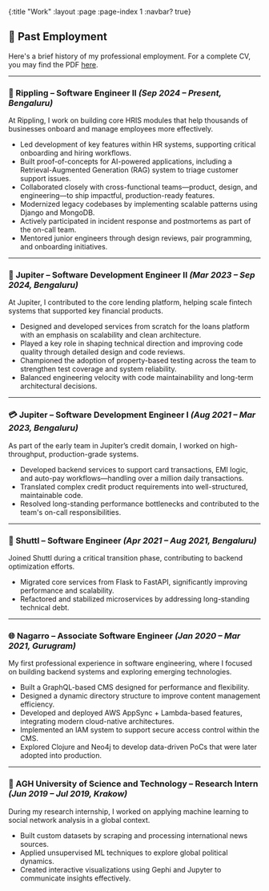 {:title "Work"
 :layout :page
 :page-index 1
 :navbar? true}

## 💼 Past Employment

Here's a brief history of my professional employment. For a complete CV, you may find the PDF [here](/docs/CV_Sawan_Sancheti.pdf).

---

### 🧊 Rippling – Software Engineer II *(Sep 2024 – Present, Bengaluru)*

At Rippling, I work on building core HRIS modules that help thousands of businesses onboard and manage employees more effectively.

- Led development of key features within HR systems, supporting critical onboarding and hiring workflows.
- Built proof-of-concepts for AI-powered applications, including a Retrieval-Augmented Generation (RAG) system to triage customer support issues.
- Collaborated closely with cross-functional teams—product, design, and engineering—to ship impactful, production-ready features.
- Modernized legacy codebases by implementing scalable patterns using Django and MongoDB.
- Actively participated in incident response and postmortems as part of the on-call team.
- Mentored junior engineers through design reviews, pair programming, and onboarding initiatives.

---

### 💸 Jupiter – Software Development Engineer II *(Mar 2023 – Sep 2024, Bengaluru)*

At Jupiter, I contributed to the core lending platform, helping scale fintech systems that supported key financial products.

- Designed and developed services from scratch for the loans platform with an emphasis on scalability and clean architecture.
- Played a key role in shaping technical direction and improving code quality through detailed design and code reviews.
- Championed the adoption of property-based testing across the team to strengthen test coverage and system reliability.
- Balanced engineering velocity with code maintainability and long-term architectural decisions.

---

### 💳 Jupiter – Software Development Engineer I *(Aug 2021 – Mar 2023, Bengaluru)*

As part of the early team in Jupiter’s credit domain, I worked on high-throughput, production-grade systems.

- Developed backend services to support card transactions, EMI logic, and auto-pay workflows—handling over a million daily transactions.
- Translated complex credit product requirements into well-structured, maintainable code.
- Resolved long-standing performance bottlenecks and contributed to the team's on-call responsibilities.

---

### 🚌 Shuttl – Software Engineer *(Apr 2021 – Aug 2021, Bengaluru)*

Joined Shuttl during a critical transition phase, contributing to backend optimization efforts.

- Migrated core services from Flask to FastAPI, significantly improving performance and scalability.
- Refactored and stabilized microservices by addressing long-standing technical debt.

---

### 🌐 Nagarro – Associate Software Engineer *(Jan 2020 – Mar 2021, Gurugram)*

My first professional experience in software engineering, where I focused on building backend systems and exploring emerging technologies.

- Built a GraphQL-based CMS designed for performance and flexibility.
- Designed a dynamic directory structure to improve content management efficiency.
- Developed and deployed AWS AppSync + Lambda-based features, integrating modern cloud-native architectures.
- Implemented an IAM system to support secure access control within the CMS.
- Explored Clojure and Neo4j to develop data-driven PoCs that were later adopted into production.

---

### 🔬 AGH University of Science and Technology – Research Intern *(Jun 2019 – Jul 2019, Krakow)*

During my research internship, I worked on applying machine learning to social network analysis in a global context.

- Built custom datasets by scraping and processing international news sources.
- Applied unsupervised ML techniques to explore global political dynamics.
- Created interactive visualizations using Gephi and Jupyter to communicate insights effectively.
